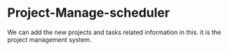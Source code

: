 # Project-Manage-scheduler
We can add the new projects and tasks related information in this. it is the project management system.
